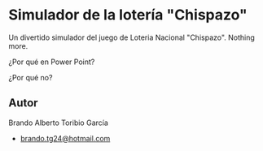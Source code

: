 # Simulador de la lotería "Chispazo"
Un divertido simulador del juego de Loteria Nacional "Chispazo".
Nothing more.  

¿Por qué en Power Point?  

¿Por qué no?
## Autor
Brando Alberto Toribio García 
- brando.tg24@hotmail.com
